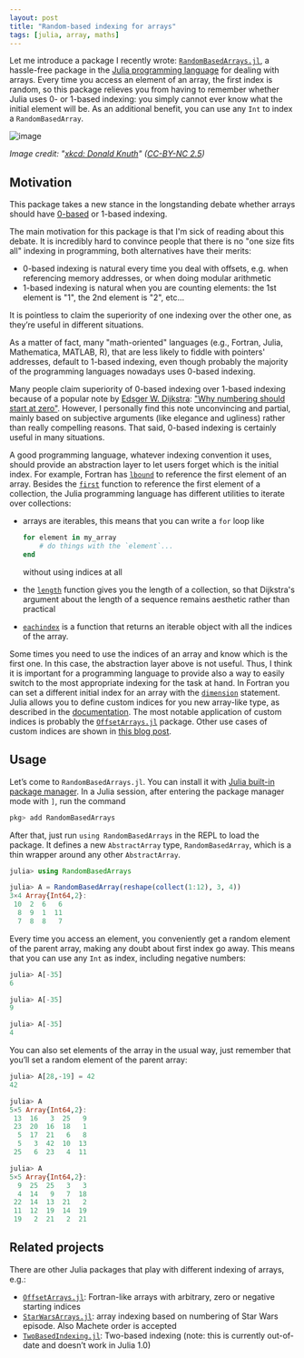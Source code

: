```yaml
---
layout: post
title: "Random-based indexing for arrays"
tags: [julia, array, maths]
---
```


Let me introduce a package I recently wrote:
[`RandomBasedArrays.jl`](https://github.com/giordano/RandomBasedArrays.jl), a
hassle-free package in the [Julia programming language](https://julialang.org/)
for dealing with arrays.  Every time you access an element of an array, the
first index is random, so this package relieves you from having to remember
whether Julia uses 0- or 1-based indexing: you simply cannot ever know what the
initial element will be.  As an additional benefit, you can use any `Int` to
index a `RandomBasedArray`.

![image](https://imgs.xkcd.com/comics/donald_knuth.png)

*Image credit: "[xkcd: Donald Knuth](https://xkcd.com/163/)" ([CC-BY-NC
2.5](https://creativecommons.org/licenses/by-nc/2.5/))*

## Motivation

This package takes a new stance in the longstanding debate whether arrays should
have [0-based](https://en.wikipedia.org/wiki/Zero-based_numbering) or 1-based
indexing.

The main motivation for this package is that I'm sick of reading about this
debate.  It is incredibly hard to convince people that there is no "one size
fits all" indexing in programming, both alternatives have their merits:

* 0-based indexing is natural every time you deal with offsets, e.g. when
  referencing memory addresses, or when doing modular arithmetic
* 1-based indexing is natural when you are counting elements: the 1st element is
  "1", the 2nd element is "2", etc...

It is pointless to claim the superiority of one indexing over the other one, as
they’re useful in different situations.

As a matter of fact, many "math-oriented" languages (e.g., Fortran, Julia,
Mathematica, MATLAB, R), that are less likely to fiddle with pointers'
addresses, default to 1-based indexing, even though probably the majority of the
programming languages nowadays uses 0-based indexing.

Many people claim superiority of 0-based indexing over 1-based indexing because
of a popular note by [Edsger
W. Dijkstra](https://en.wikipedia.org/wiki/Edsger_W._Dijkstra): ["Why numbering
should start at
zero"](http://www.cs.utexas.edu/users/EWD/transcriptions/EWD08xx/EWD831.html).
However, I personally find this note unconvincing and partial, mainly based on
subjective arguments (like elegance and ugliness) rather than really compelling
reasons.  That said, 0-based indexing is certainly useful in many situations.

A good programming language, whatever indexing convention it uses, should
provide an abstraction layer to let users forget which is the initial index.
For example, Fortran has [`lbound`](http://fortranwiki.org/fortran/show/lbound)
to reference the first element of an array.  Besides the
[`first`](https://docs.julialang.org/en/v1/base/collections/#Base.first)
function to reference the first element of a collection, the Julia programming
language has different utilities to iterate over collections:

* arrays are iterables, this means that you can write a `for` loop like

  ```julia
  for element in my_array
	  # do things with the `element`...
  end
  ```

  without using indices at all
* the [`length`](https://docs.julialang.org/en/v1/base/collections/#Base.length)
  function gives you the length of a collection, so that Dijkstra's argument
  about the length of a sequence remains aesthetic rather than practical
* [`eachindex`](https://docs.julialang.org/en/v1/base/arrays/#Base.eachindex) is
  a function that returns an iterable object with all the indices of the array.

Some times you need to use the indices of an array and know which is the first
one.  In this case, the abstraction layer above is not useful.  Thus, I think it
is important for a programming language to provide also a way to easily switch
to the most appropriate indexing for the task at hand.  In Fortran you can set a
different initial index for an array with the
[`dimension`](https://docs.oracle.com/cd/E19957-01/805-4939/6j4m0vn8a/index.html)
statement.  Julia allows you to define custom indices for you new array-like
type, as described in the
[documentation](https://docs.julialang.org/en/v1/devdocs/offset-arrays/).  The
most notable application of custom indices is probably the
[`OffsetArrays.jl`](https://github.com/JuliaArrays/OffsetArrays.jl) package.
Other use cases of custom indices are shown in [this blog
post](https://julialang.org/blog/2017/04/offset-arrays).

## Usage

Let’s come to `RandomBasedArrays.jl`.  You can install it with [Julia built-in
package manager](https://julialang.github.io/Pkg.jl/stable/).  In a Julia
session, after entering the package manager mode with `]`, run the command

```julia
pkg> add RandomBasedArrays
```

After that, just run `using RandomBasedArrays` in the REPL to load the package.
It defines a new `AbstractArray` type, `RandomBasedArray`, which is a thin
wrapper around any other `AbstractArray`.

```julia
julia> using RandomBasedArrays

julia> A = RandomBasedArray(reshape(collect(1:12), 3, 4))
3×4 Array{Int64,2}:
 10  2  6   6
  8  9  1  11
  7  8  8   7
```

Every time you access an element, you conveniently get a random element of the
parent array, making any doubt about first index go away.  This means that you
can use any `Int` as index, including negative numbers:

```julia
julia> A[-35]
6

julia> A[-35]
9

julia> A[-35]
4
```

You can also set elements of the array in the usual way, just remember that
you’ll set a random element of the parent array:

```julia
julia> A[28,-19] = 42
42

julia> A
5×5 Array{Int64,2}:
 13  16   3  25   9
 23  20  16  18   1
  5  17  21   6   8
  5   3  42  10  13
 25   6  23   4  11

julia> A
5×5 Array{Int64,2}:
  9  25  25   3   3
  4  14   9   7  18
 22  14  13  21   2
 11  12  19  14  19
 19   2  21   2  21

```

## Related projects

There are other Julia packages that play with different indexing of arrays, e.g.:

* [`OffsetArrays.jl`](https://github.com/JuliaArrays/OffsetArrays.jl):
  Fortran-like arrays with arbitrary, zero or negative starting indices
* [`StarWarsArrays.jl`](https://github.com/giordano/StarWarsArrays.jl): array
  indexing based on numbering of Star Wars episode.  Also Machete order is
  accepted
* [`TwoBasedIndexing.jl`](https://github.com/simonster/TwoBasedIndexing.jl):
  Two-based indexing (note: this is currently out-of-date and doesn’t work in
  Julia 1.0)


<!-- Local Variables: -->
<!-- ispell-local-dictionary: "british" -->
<!-- End: -->
